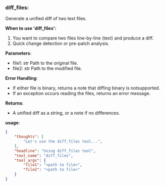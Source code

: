 ### diff_files:

Generate a unified diff of two text files.

**When to use 'diff_files':**
1. You want to compare two files line-by-line (text) and produce a diff.
2. Quick change detection or pre-patch analysis.

**Parameters**:
- file1: str
  Path to the original file.
- file2: str
  Path to the modified file.

**Error Handling**:
- If either file is binary, returns a note that diffing binary is notsupported.
- If an exception occurs reading the files, returns an error message.

**Returns**:
- A unified diff as a string, or a note if no differences.

**usage**:
~~~json
{
    "thoughts": [
        "Let's use the diff_files tool...",
    ],
    "headline": "Using diff_files tool",
    "tool_name": "diff_files",
    "tool_args": {
        "file1": "<path to file>",
        "file2": "<path to file>"
    }
}
~~~
